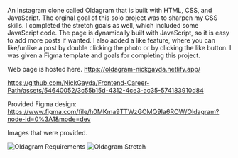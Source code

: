 An Instagram clone called Oldagram that is built with HTML, CSS, and JavaScript. The orginal goal of this solo project was to sharpen my CSS skills. I completed the stretch goals as well, which included some JavaScript code. The page is dynamically built with JavaScript, so it is easy to add more posts if wanted. I also added a like feature, where you can like/unlike a post by double clicking the photo or by clicking the like button. I was given a Figma template and goals for completing this project.

Web page is hosted here. https://oldagram-nickgayda.netlify.app/

https://github.com/NickGayda/Frontend-Career-Path/assets/54640052/3c55b15d-4312-4ce3-ac35-574183910d84


Provided Figma design: https://www.figma.com/file/h0MKma9TTWzGOMQ9Ia6ROW/Oldagram?node-id=0%3A1&mode=dev

Images that were provided. 

![Oldagram Requirements](https://github.com/NickGayda/Frontend-Career-Path/assets/54640052/054a2373-6606-4cfd-aa71-553b4c9020fe)
![Oldagram Stretch](https://github.com/NickGayda/Frontend-Career-Path/assets/54640052/3ebcb5c7-7186-4fe8-8fb5-ac21cbd99cc8)

